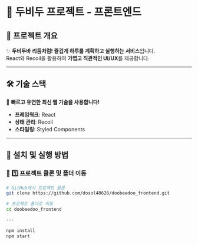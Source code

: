 # 🎵 두비두 프로젝트 - 프론트엔드  

## 📌 프로젝트 개요  
✨ **두비두바 리듬처럼! 즐겁게 하루를 계획하고 실행하는 서비스**입니다.  
React와 Recoil을 활용하여 **가볍고 직관적인 UI/UX**를 제공합니다.  

---

## 🛠 **기술 스택**  
🚀 **빠르고 유연한 최신 웹 기술을 사용합니다!**  
- **프레임워크**: React  
- **상태 관리**: Recoil  
- **스타일링**: Styled Components  

---

## 🚀 **설치 및 실행 방법**  

### 📌 **1️⃣ 프로젝트 클론 및 폴더 이동**
```sh
# GitHub에서 프로젝트 클론
git clone https://github.com/dosol48626/doobeedoo_frontend.git

# 프로젝트 폴더로 이동
cd doobeedoo_frontend

---

npm install
npm start
